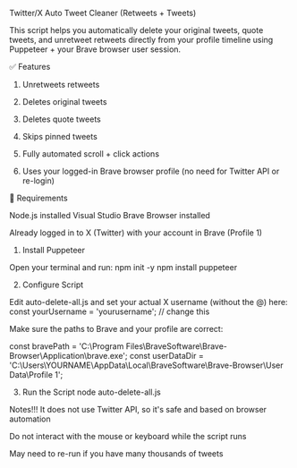 Twitter/X Auto Tweet Cleaner (Retweets + Tweets)

This script helps you automatically delete your original tweets, quote tweets, and unretweet retweets directly from your profile timeline using Puppeteer + your Brave browser user session.

✅ Features

1. Unretweets retweets

2. Deletes original tweets

3. Deletes quote tweets

4. Skips pinned tweets

4. Fully automated scroll + click actions

5. Uses your logged-in Brave browser profile (no need for Twitter API or re-login)

🧩 Requirements

Node.js installed
Visual Studio
Brave Browser installed

Already logged in to X (Twitter) with your account in Brave (Profile 1)

 1. Install Puppeteer

Open your terminal and run:
npm init -y
npm install puppeteer


2. Configure Script

Edit auto-delete-all.js and set your actual X username (without the @) here:
const yourUsername = 'yourusername'; // change this

Make sure the paths to Brave and your profile are correct:

const bravePath = 'C:\\Program Files\\BraveSoftware\\Brave-Browser\\Application\\brave.exe';
const userDataDir = 'C:\\Users\\YOURNAME\\AppData\\Local\\BraveSoftware\\Brave-Browser\\User Data\\Profile 1';

3. Run the Script
node auto-delete-all.js


Notes!!!
It does not use Twitter API, so it's safe and based on browser automation

Do not interact with the mouse or keyboard while the script runs

May need to re-run if you have many thousands of tweets
